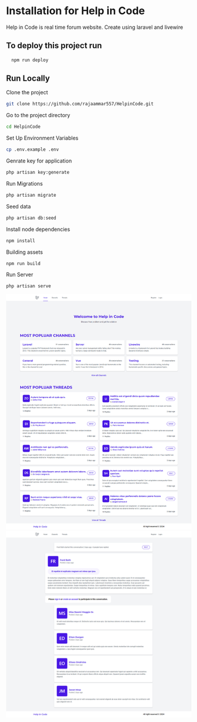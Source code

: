 
# Installation for Help in Code

Help in Code is real time forum website.
Create using laravel and livewire

## To deploy this project run

```bash
  npm run deploy
```


## Run Locally

Clone the project

```bash
git clone https://github.com/rajaammar557/HelpinCode.git
```

Go to the project directory

```bash
cd HelpinCode
```
Set Up Environment Variables

```bash
cp .env.example .env
```
Genrate key for application
```bash
php artisan key:generate
```
Run Migrations
```bash
php artisan migrate
```

Seed data
```bash
php artisan db:seed
```

Install node dependencies
```bash
npm install
```

Building assets

```bash
npm run build
```

Run Server
```bash
php artisan serve
```

![Home Page](forum-home.png)
![Reply Page](forum-reply.png)
